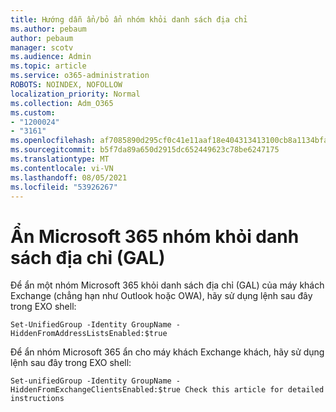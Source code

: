 ```yaml
---
title: Hướng dẫn ẩn/bỏ ẩn nhóm khỏi danh sách địa chỉ
ms.author: pebaum
author: pebaum
manager: scotv
ms.audience: Admin
ms.topic: article
ms.service: o365-administration
ROBOTS: NOINDEX, NOFOLLOW
localization_priority: Normal
ms.collection: Adm_O365
ms.custom:
- "1200024"
- "3161"
ms.openlocfilehash: af7085890d295cf0c41e11aaf18e404313413100cb8a1134bfac051d5fa26996
ms.sourcegitcommit: b5f7da89a650d2915dc652449623c78be6247175
ms.translationtype: MT
ms.contentlocale: vi-VN
ms.lasthandoff: 08/05/2021
ms.locfileid: "53926267"
---
```

# <a name="hide-microsoft-365-group-from-address-list-gal"></a>Ẩn Microsoft 365 nhóm khỏi danh sách địa chỉ (GAL)

Để ẩn một nhóm Microsoft 365 khỏi danh sách địa chỉ (GAL) của máy khách Exchange (chẳng hạn như Outlook hoặc OWA), hãy sử dụng lệnh sau đây trong EXO shell:

`Set-UnifiedGroup -Identity GroupName -HiddenFromAddressListsEnabled:$true`

Để ẩn nhóm Microsoft 365 ẩn cho máy khách Exchange khách, hãy sử dụng lệnh sau đây trong EXO shell:

`Set-unifiedGroup -Identity GroupName -HiddenFromExchangeClientsEnabled:$true
Check this article for detailed instructions`


